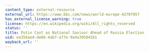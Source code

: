```yaml
---
content_type: external-resource
external_url: https://www.bbc.com/news/world-europe-42707957
has_external_license_warning: true
license: https://en.wikipedia.org/wiki/All_rights_reserved
status: ''
title: Putin Cast as National Saviour Ahead of Russia Election
uid: ea356aed-de66-4ab7-a77e-9a4a395041b1
wayback_url: ''
---
```

